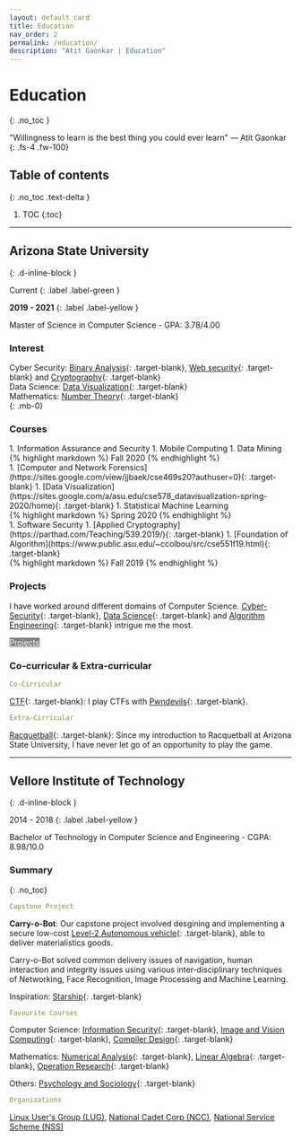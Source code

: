 ```yaml
---
layout: default_card
title: Education
nav_order: 2
permalink: /education/
description: "Atit Gaonkar | Education"
---
```


# Education
{: .no_toc }


"Willingness to learn is the best thing you could ever learn" ― Atit Gaonkar
{: .fs-4 .fw-100}


## Table of contents
{: .no_toc .text-delta }

1. TOC
{:toc}

---


## Arizona State University
{: .d-inline-block }

Current
{: .label .label-green }

**2019 - 2021**
{: .label .label-yellow }

<!-- [![Arizona State University][Arizona-State-University-img]{: .img-responsive .logo .d-inline-block .col-6 .logo-link width="10%"}][Arizona-State-University-link]

[Arizona-State-University-img]:  ../../assets/images/vit.png
[Arizona-State-University-link]:  https://www.asu.edu/ "Redirect to - Arizona State University"  -->

Master of Science in Computer Science - GPA: 3.78/4.00


### Interest

Cyber Security: [Binary Analysis](https://www.whitehatsec.com/glossary/content/binary-code-analysis){: .target-blank}, [Web security](https://en.wikipedia.org/wiki/Web_application_security){: .target-blank} and [Cryptography](https://en.wikipedia.org/wiki/Cryptography){: .target-blank}
<br>
Data Science: [Data Visualization](https://en.wikipedia.org/wiki/Data_visualization){: .target-blank}
<br>
Mathematics: [Number Theory](https://en.wikipedia.org/wiki/Number_theory){: .target-blank}
<br>
{: .mb-0}

### Courses

<div class="bootstrap-iso">
<div class="row">
<div class="col-sm-12 col-lg-6 col-md-6 mb-2">
<div class="code-example" markdown="1">
1. Information Assurance and Security
1. Mobile Computing
1. Data Mining
</div>
{% highlight markdown %}
Fall 2020
{% endhighlight %}
</div>
<div class="col-sm-12 col-lg-6 col-md-6 mb-2">
<div class="code-example" markdown="1">
1. [Computer and Network Forensics](https://sites.google.com/view/jjbaek/cse469s20?authuser=0){: .target-blank}
1. [Data Visualization](https://sites.google.com/a/asu.edu/cse578_datavisualization-spring-2020/home){: .target-blank}
1. Statistical Machine Learning
</div>
{% highlight markdown %}
Spring 2020
{% endhighlight %}  
</div>
<div class="col-sm-12 col-lg-6 col-md-6 mb-2">
<div class="code-example" markdown="1">
1. Software Security
1. [Applied Cryptography](https://parthad.com/Teaching/539.2019/){: .target-blank}
1. [Foundation of Algorithm](https://www.public.asu.edu/~ccolbou/src/cse551f19.html){: .target-blank}
</div>
{% highlight markdown %}
Fall 2019
{% endhighlight %}
</div>
<div class="col-sm-12 col-lg-6 col-md-6 mb-2"></div>
</div>
</div>


### Projects

I have worked around different domains of Computer Science. [Cyber-Security](https://en.wikipedia.org/wiki/Computer_security){: .target-blank}, [Data Science](https://en.wikipedia.org/wiki/Data_science){: .target-blank} and [Algorithm Engineering](https://en.wikipedia.org/wiki/Algorithm_engineering){: .target-blank} intrigue me the most. 

<!-- [Projects](/projects/academics/@ASU){: .btn .btn-blue } -->
<a href="/projects/academics/@ASU" class="btn btn-blue no-mb" target="blank" style="color:white; background-color: gray">Projects</a>

### Co-curricular & Extra-curricular
```yaml
Co-Cirricular
```

[CTF](https://en.wikipedia.org/wiki/Capture_the_flag){: .target-blank}: I play CTFs with [Pwndevils](https://pwndevils.com/){: .target-blank}.

```yaml
Extra-Cirricular
```

[Racquetball](https://en.wikipedia.org/wiki/Racquetball){: .target-blank}: Since my introduction to Racquetball at Arizona State University, I have never let go of an opportunity to play the game.

---

## Vellore Institute of Technology
{: .d-inline-block }

2014 - 2018
{: .label .label-yellow }

<!-- [![Vellore Institute of Technology][Vellore-Institute-of-Technology-img]{: .img-responsive .logo .d-inline-block .logo-link height="10%" width="10%"}][Vellore-Institute-of-Technology-link]

[Vellore-Institute-of-Technology-img]:  ../../assets/images/vit.png
[Vellore-Institute-of-Technology-link]:  https://vit.ac.in/ "Redirect to - Vellore Institute of Technology"  -->

Bachelor of Technology in Computer Science and Engineering - CGPA: 8.98/10.0


### Summary
{: .no_toc}

```yaml
Capstone Project
```
<strong>Carry-o-Bot</strong>: Our capstone project involved desgining and implementing a secure low-cost [Level-2 Autonomous vehicle](https://en.wikipedia.org/wiki/Self-driving_car){: .target-blank}, able to deliver materialistics goods. 

Carry-o-Bot solved common delivery issues of navigation, human interaction and integrity issues using various inter-disciplinary techniques of Networking, Face Recognition, Image Processing and Machine Learning.

Inspiration: [Starship](https://www.starship.xyz/){: .target-blank} 


```yaml
Favourite Courses
```
Computer Science: [Information Security](https://en.wikipedia.org/wiki/Information_security){: .target-blank}, [Image and Vision Computing](https://en.wikipedia.org/wiki/Computer_vision){: .target-blank}, [Compiler Design](https://en.wikipedia.org/wiki/Compiler){: .target-blank}

Mathematics: [Numerical Analysis](https://en.wikipedia.org/wiki/Numerical_analysis){: .target-blank}, [Linear Algebra](https://en.wikipedia.org/wiki/Linear_algebra){: .target-blank}, [Operation Research](https://en.wikipedia.org/wiki/Operations_research){: .target-blank}

Others: [Psychology and Sociology](https://en.wikipedia.org/wiki/Psychology){: .target-blank}


```yaml
Organizations
```

[Linux User's Group (LUG)](#), [National Cadet Corp (NCC)](https://en.wikipedia.org/wiki/National_Cadet_Corps_(India)), [National Service Scheme (NSS)](https://en.wikipedia.org/wiki/National_Service_Scheme)

<script src="https://code.jquery.com/jquery-3.4.1.slim.min.js" crossorigin="anonymous"></script>
<script src="https://cdn.jsdelivr.net/npm/popper.js@1.16.0/dist/umd/popper.min.js" crossorigin="anonymous"></script>
<script src="https://stackpath.bootstrapcdn.com/bootstrap/4.4.1/js/bootstrap.min.js" crossorigin="anonymous"></script>
<script src="https://unpkg.com/aos@next/dist/aos.js"></script>
<script>
  AOS.init();
  $(window).on('load', function() {
        AOS.refresh();
        var $animation_elements = $('.bootstrap-iso');
        var $window = $(window);
        var window_height = $window.height();
        var window_top_position = $window.scrollTop();
        var window_bottom_position = (window_top_position + window_height); 
        $('.target-blank').attr('target','blank');
        $('pre').addClass("mb-0");
        $('p > a.no-mb').parent().addClass("mb-0");
        $('a > img').parent().addClass("image-link");
        $('img.logo-link').parent().attr('target','blank');
        $('.main-content-wrap').on('scroll', function() {
            console.log("Scrolled");
            $.each($animation_elements, function() {
                var $element = $(this);
                var element_height = $element.outerHeight();
                var element_top_position = $element.offset().top;
                var element_bottom_position = (element_top_position + element_height);
                if ((element_bottom_position >= window_top_position) && (element_top_position <= window_bottom_position)) {
                    $element.addClass('aos-animate');
                } else {
                    $element.removeClass('aos-animate');
                }
            });
        });
        $('.main-content-wrap')[0].scrollTop += 5;
        $('.main-content-wrap')[0].scrollTop -= 5;
  });
</script>